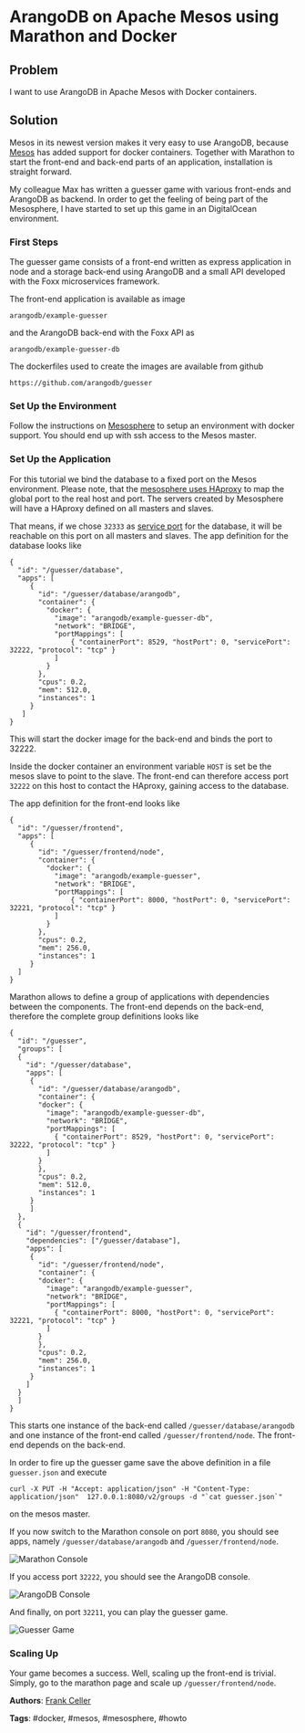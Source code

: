# ArangoDB on Apache Mesos using Marathon and Docker

## Problem 

I want to use ArangoDB in Apache Mesos with Docker containers.

## Solution

Mesos in its newest version makes it very easy to use ArangoDB, because
[Mesos](https://mesosphere.com/docs/tutorials/launch-docker-container-on-mesosphere/)
has added support for docker containers. Together with Marathon to start the
front-end and back-end parts of an application, installation is straight
forward.

My colleague Max has written a guesser game with various front-ends and ArangoDB
as backend. In order to get the feeling of being part of the Mesosphere, I have
started to set up this game in an DigitalOcean environment.

### First Steps

The guesser game consists of a front-end written as express application in node
and a storage back-end using ArangoDB and a small API developed with the Foxx
microservices framework.

The front-end application is available as image

    arangodb/example-guesser

and the ArangoDB back-end with the Foxx API as

    arangodb/example-guesser-db

The dockerfiles used to create the images are available from github

    https://github.com/arangodb/guesser

### Set Up the Environment

Follow the instructions on [Mesosphere](https://mesosphere.com) to setup an
environment with docker support. You should end up with ssh access to the Mesos
master.

### Set Up the Application

For this tutorial we bind the database to a fixed port on the Mesos
environment. Please note, that the
[mesosphere uses HAproxy](https://mesosphere.github.io/marathon/docs/service-discovery-load-balancing.html)
to map the global port to the real host and port. The servers created by Mesosphere
will have a HAproxy defined on all masters and slaves.

That means, if we chose `32333` as
[service port](http://mesosphere.github.io/marathon/docs/native-docker.html) for the
database, it will be reachable on this port on all masters and slaves. The app
definition for the database looks like

    {
      "id": "/guesser/database",
      "apps": [
         {
           "id": "/guesser/database/arangodb", 
           "container": {
             "docker": {
               "image": "arangodb/example-guesser-db",
               "network": "BRIDGE",
               "portMappings": [
                   { "containerPort": 8529, "hostPort": 0, "servicePort": 32222, "protocol": "tcp" }
               ]
             }
           },
           "cpus": 0.2,
           "mem": 512.0,
           "instances": 1
         }
       ]
    }

This will start the docker image for the back-end and binds the port to 32222.

Inside the docker container an environment variable `HOST` is set be the mesos slave
to point to the slave. The front-end can therefore access port `32222` on this host
to contact the HAproxy, gaining access to the database.

The app definition for the front-end looks like

    {
      "id": "/guesser/frontend",
      "apps": [
         {
           "id": "/guesser/frontend/node",
           "container": {
             "docker": {
               "image": "arangodb/example-guesser",
               "network": "BRIDGE",
               "portMappings": [
                   { "containerPort": 8000, "hostPort": 0, "servicePort": 32221, "protocol": "tcp" }
               ]
             } 
           },
           "cpus": 0.2,
           "mem": 256.0,
           "instances": 1
         } 
      ]
    }

Marathon allows to define a group of applications with dependencies between the
components. The front-end depends on the back-end, therefore the complete group
definitions looks like

    {
      "id": "/guesser",
      "groups": [
      {
        "id": "/guesser/database",
        "apps": [
         {
           "id": "/guesser/database/arangodb", 
           "container": {
           "docker": {
             "image": "arangodb/example-guesser-db",
             "network": "BRIDGE",
             "portMappings": [
               { "containerPort": 8529, "hostPort": 0, "servicePort": 32222, "protocol": "tcp" }
             ]
           }
           },
           "cpus": 0.2,
           "mem": 512.0,
           "instances": 1
         }
         ]
      },
      {
        "id": "/guesser/frontend",
        "dependencies": ["/guesser/database"],
        "apps": [
         {
           "id": "/guesser/frontend/node",
           "container": {
           "docker": {
             "image": "arangodb/example-guesser",
             "network": "BRIDGE",
             "portMappings": [
               { "containerPort": 8000, "hostPort": 0, "servicePort": 32221, "protocol": "tcp" }
             ]
           } 
           },
           "cpus": 0.2,
           "mem": 256.0,
           "instances": 1
         } 
        ]
      }
      ]
    }

This starts one instance of the back-end called `/guesser/database/arangodb` and one
instance of the front-end called `/guesser/frontend/node`. The front-end depends on
the back-end.

In order to fire up the guesser game save the above definition in a file
`guesser.json` and execute

    curl -X PUT -H "Accept: application/json" -H "Content-Type: application/json"  127.0.0.1:8080/v2/groups -d "`cat guesser.json`"

on the mesos master.

If you now switch to the Marathon console on port `8080`, you should see apps, namely
`/guesser/database/arangodb` and `/guesser/frontend/node`.

![Marathon Console](/assets/UsingArangoDBMesosphere/UsingArangoDBMesosphere1.png)

If you access port `32222`, you should see the ArangoDB console.

![ArangoDB Console](/assets/UsingArangoDBMesosphere/UsingArangoDBMesosphere2.png)
 
And finally, on port `32211`, you can play the guesser game.

![Guesser Game](/assets/UsingArangoDBMesosphere/UsingArangoDBMesosphere3.png)

### Scaling Up

Your game becomes a success. Well, scaling up the front-end is trivial. Simply, go to
the marathon page and scale up `/guesser/frontend/node`.

**Authors**: [Frank Celler](https://github.com/fceller)

**Tags**: #docker, #mesos, #mesosphere, #howto
